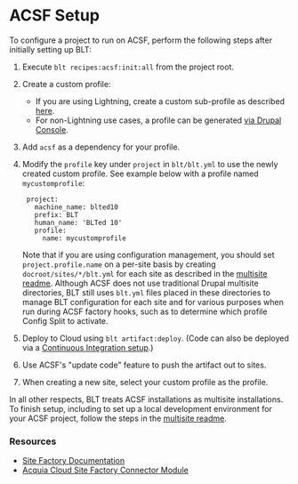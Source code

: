 # ACSF Setup

To configure a project to run on ACSF, perform the following steps after initially setting up BLT:

1. Execute `blt recipes:acsf:init:all` from the project root.
1. Create a custom profile:
    - If you are using Lightning, create a custom sub-profile as described [here](https://docs.acquia.com/lightning/subprofile).
    - For non-Lightning use cases, a profile can be generated [via Drupal Console](https://hechoendrupal.gitbooks.io/drupal-console/content/en/commands/generate-profile.html).
1. Add `acsf` as a dependency for your profile.
1. Modify the `profile` key under `project` in `blt/blt.yml` to use the newly created custom profile. See example below with a profile named `mycustomprofile`:

        project:
          machine_name: blted10
          prefix: BLT
          human_name: 'BLTed 10'
          profile:
            name: mycustomprofile

   Note that if you are using configuration management, you should set `project.profile.name` on a per-site basis by creating `docroot/sites/*/blt.yml` for each site as described in the [multisite readme](multisite.md). Although ACSF does not use traditional Drupal multisite directories, BLT still uses `blt.yml` files placed in these directories to manage BLT configuration for each site and for various purposes when run during ACSF factory hooks, such as to determine which profile Config Split to activate.

1. Deploy to Cloud using `blt artifact:deploy`. (Code can also be deployed via a [Continuous Integration setup](http://blt.readthedocs.io/en/stable/readme/deploy/#continuous-integration).)
1. Use ACSF's "update code" feature to push the artifact out to sites.
1. When creating a new site, select your custom profile as the profile.

In all other respects, BLT treats ACSF installations as multisite installations. To finish setup, including to set up a local development environment for your ACSF project, follow the steps in the [multisite readme](multisite.md).

### Resources

* [Site Factory Documentation](https://docs.acquia.com/site-factory/)
* [Acquia Cloud Site Factory Connector Module](https://www.drupal.org/project/acsf)
